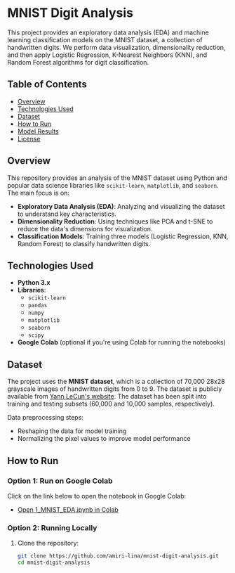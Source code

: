 # MNIST Digit Analysis

This project provides an exploratory data analysis (EDA) and machine learning classification models on the MNIST dataset, a collection of handwritten digits. We perform data visualization, dimensionality reduction, and then apply Logistic Regression, K-Nearest Neighbors (KNN), and Random Forest algorithms for digit classification.

## Table of Contents

- [Overview](#overview)
- [Technologies Used](#technologies-used)
- [Dataset](#dataset)
- [How to Run](#how-to-run)
- [Model Results](#model-results)
- [License](#license)

## Overview

This repository provides an analysis of the MNIST dataset using Python and popular data science libraries like `scikit-learn`, `matplotlib`, and `seaborn`. The main focus is on:

- **Exploratory Data Analysis (EDA)**: Analyzing and visualizing the dataset to understand key characteristics.
- **Dimensionality Reduction**: Using techniques like PCA and t-SNE to reduce the data's dimensions for visualization.
- **Classification Models**: Training three models (Logistic Regression, KNN, Random Forest) to classify handwritten digits.

## Technologies Used

- **Python 3.x**
- **Libraries**:
  - `scikit-learn`
  - `pandas`
  - `numpy`
  - `matplotlib`
  - `seaborn`
  - `scipy`
- **Google Colab** (optional if you're using Colab for running the notebooks)

## Dataset

The project uses the **MNIST dataset**, which is a collection of 70,000 28x28 grayscale images of handwritten digits from 0 to 9. The dataset is publicly available from [Yann LeCun's website](http://yann.lecun.com/exdb/mnist/). The dataset has been split into training and testing subsets (60,000 and 10,000 samples, respectively).

Data preprocessing steps:
- Reshaping the data for model training
- Normalizing the pixel values to improve model performance

## How to Run

### Option 1: Run on Google Colab
Click on the link below to open the notebook in Google Colab:
- [Open 1_MNIST_EDA.ipynb in Colab](https://colab.research.google.com/github/amiri-lina/mnist-digit-analysis/blob/main/MNIST_EDA.ipynb)

### Option 2: Running Locally

1. Clone the repository:
   ```bash
   git clone https://github.com/amiri-lina/mnist-digit-analysis.git
   cd mnist-digit-analysis
